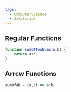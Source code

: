 ```yaml
---
tags:
  - ComputerScience
  - JavaScript
---
```

## Regular Functions
``` js
function sumOfTwoNums(a,b) {
	return a+b;
}


```

## Arrow Functions
``` js
sumOfAB = (a,b) => a*b;
```